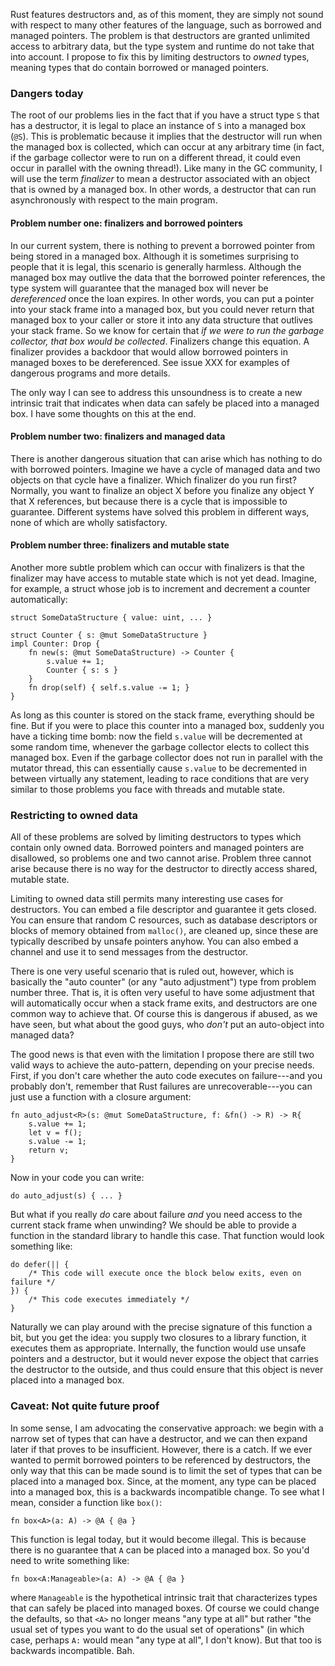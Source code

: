 Rust features destructors and, as of this moment, they are simply not
sound with respect to many other features of the language, such as
borrowed and managed pointers.  The problem is that destructors are
granted unlimited access to arbitrary data, but the type system and
runtime do not take that into account.  I propose to fix this by
limiting destructors to *owned* types, meaning types that do contain
borrowed or managed pointers.

<!-- more -->

### Dangers today

The root of our problems lies in the fact that if you have a struct
type `S` that has a destructor, it is legal to place an instance of
`S` into a managed box (`@S`).  This is problematic because it implies
that the destructor will run when the managed box is collected, which
can occur at any arbitrary time (in fact, if the garbage collector
were to run on a different thread, it could even occur in parallel
with the owning thread!).  Like many in the GC community, I will use
the term *finalizer* to mean a destructor associated with an object
that is owned by a managed box.  In other words, a destructor that can
run asynchronously with respect to the main program.

#### Problem number one: finalizers and borrowed pointers

In our current system, there is nothing to prevent a borrowed pointer
from being stored in a managed box.  Although it is sometimes
surprising to people that it is legal, this scenario is generally
harmless.  Although the managed box may outlive the data that the
borrowed pointer references, the type system will guarantee that the
managed box will never be *dereferenced* once the loan expires.  In
other words, you can put a pointer into your stack frame into a
managed box, but you could never return that managed box to your
caller or store it into any data structure that outlives your stack
frame.  So we know for certain that *if we were to run the garbage
collector, that box would be collected*.  Finalizers change this
equation.  A finalizer provides a backdoor that would allow borrowed
pointers in managed boxes to be dereferenced.  See issue XXX for
examples of dangerous programs and more details.

The only way I can see to address this unsoundness is to create a new
intrinsic trait that indicates when data can safely be placed into a
managed box.  I have some thoughts on this at the end.

#### Problem number two: finalizers and managed data

There is another dangerous situation that can arise which has nothing
to do with borrowed pointers.  Imagine we have a cycle of managed data
and two objects on that cycle have a finalizer.  Which finalizer do
you run first?  Normally, you want to finalize an object X before you
finalize any object Y that X references, but because there is a cycle
that is impossible to guarantee.  Different systems have solved this
problem in different ways, none of which are wholly satisfactory.

#### Problem number three: finalizers and mutable state

Another more subtle problem which can occur with finalizers is that
the finalizer may have access to mutable state which is not yet dead.
Imagine, for example, a struct whose job is to increment and decrement
a counter automatically:

    struct SomeDataStructure { value: uint, ... }
    
    struct Counter { s: @mut SomeDataStructure }
    impl Counter: Drop {
        fn new(s: @mut SomeDataStructure) -> Counter {
            s.value += 1;
            Counter { s: s }
        }
        fn drop(self) { self.s.value -= 1; }
    }
    
As long as this counter is stored on the stack frame, everything
should be fine.  But if you were to place this counter into a managed
box, suddenly you have a ticking time bomb: now the field `s.value`
will be decremented at some random time, whenever the garbage
collector elects to collect this managed box.  Even if the garbage
collector does not run in parallel with the mutator thread, this can
essentially cause `s.value` to be decremented in between virtually any
statement, leading to race conditions that are very similar to those
problems you face with threads and mutable state.

### Restricting to owned data

All of these problems are solved by limiting destructors to types
which contain only owned data.  Borrowed pointers and managed pointers
are disallowed, so problems one and two cannot arise. Problem three
cannot arise because there is no way for the destructor to directly
access shared, mutable state.

Limiting to owned data still permits many interesting use cases for
destructors. You can embed a file descriptor and guarantee it gets
closed.  You can ensure that random C resources, such as database
descriptors or blocks of memory obtained from `malloc()`, are cleaned
up, since these are typically described by unsafe pointers anyhow.
You can also embed a channel and use it to send messages from the
destructor.

There is one very useful scenario that is ruled out, however, which is
basically the "auto counter" (or any "auto adjustment") type from
problem number three.  That is, it is often very useful to have some
adjustment that will automatically occur when a stack frame exits, and
destructors are one common way to achieve that.  Of course this is
dangerous if abused, as we have seen, but what about the good guys,
who *don't* put an auto-object into managed data?

The good news is that even with the limitation I propose there are
still two valid ways to achieve the auto-pattern, depending on your
precise needs.  First, if you don't care whether the auto code
executes on failure---and you probably don't, remember that Rust
failures are unrecoverable---you can just use a function with a
closure argument:

    fn auto_adjust<R>(s: @mut SomeDataStructure, f: &fn() -> R) -> R{
        s.value += 1;
        let v = f();
        s.value -= 1;
        return v;
    }

Now in your code you can write:

    do auto_adjust(s) { ... }
    
But what if you really *do* care about failure *and* you need access
to the current stack frame when unwinding?  We should be able to
provide a function in the standard library to handle this case.  That
function would look something like:

    do defer(|| {
        /* This code will execute once the block below exits, even on failure */
    }) {
        /* This code executes immediately */
    }

Naturally we can play around with the precise signature of this
function a bit, but you get the idea: you supply two closures to a
library function, it executes them as appropriate.  Internally, the
function would use unsafe pointers and a destructor, but it would
never expose the object that carries the destructor to the outside,
and thus could ensure that this object is never placed into a managed
box.

### Caveat: Not quite future proof

In some sense, I am advocating the conservative approach: we begin
with a narrow set of types that can have a destructor, and we can then
expand later if that proves to be insufficient. However, there is a
catch.  If we ever wanted to permit borrowed pointers to be referenced
by destructors, the only way that this can be made sound is to limit
the set of types that can be placed into a managed box.  Since, at the
moment, any type can be placed into a managed box, this is a backwards
incompatible change.  To see what I mean, consider a function like
`box()`:

    fn box<A>(a: A) -> @A { @a }
    
This function is legal today, but it would become illegal.  This is because
there is no guarantee that `A` can be placed into a managed box.  So you'd
need to write something like:

    fn box<A:Manageable>(a: A) -> @A { @a }
    
where `Manageable` is the hypothetical intrinsic trait that
characterizes types that can safely be placed into managed boxes.  Of
course we could change the defaults, so that `<A>` no longer means
"any type at all" but rather "the usual set of types you want to do
the usual set of operations" (in which case, perhaps `A:` would mean
"any type at all", I don't know).  But that too is backwards
incompatible.  Bah.

